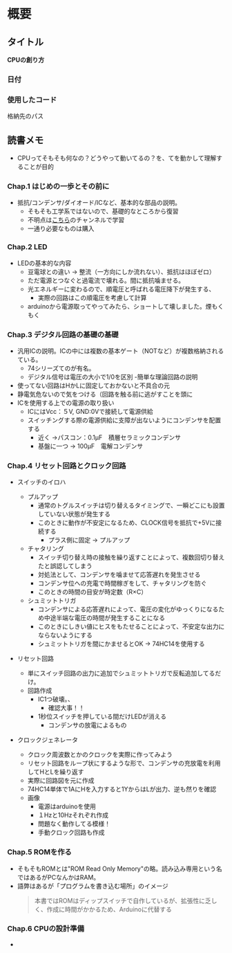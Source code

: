 # 概要

## タイトル

**CPUの創り方**

### 日付



### 使用したコード

格納先のパス

## 読書メモ

- CPUってそもそも何なの？どうやって動いてるの？を、てを動かして理解することが目的

### Chap.1 はじめの一歩とその前に

- 抵抗/コンデンサ/ダイオード/ICなど、基本的な部品の説明。
  - そもそも工学系ではないので、基礎的なところから復習
  - 不明点は[こちら](https://www.youtube.com/@ICHIKEN1)のチャンネルで学習
  - 一通り必要なものは購入

### Chap.2 LED

- LEDの基本的な内容
  - 豆電球との違い -> 整流（一方向にしか流れない）、抵抗はほぼゼロ）
  - ただ電源とつなぐと過電流で壊れる。間に抵抗噛ませる。
  - 光エネルギーに変わるので、順電圧と呼ばれる電圧降下が発生する、
    - 実際の回路はこの順電圧を考慮して計算
  - arduinoから電源取ってやってみたら、ショートして壊しました。煙もくもく

### Chap.3 デジタル回路の基礎の基礎

- 汎用ICの説明。ICの中には複数の基本ゲート（NOTなど）が複数格納されるている。
  - 74シリーズてのが有名。
  - デジタル信号は電圧の大小で1/0を区別
-簡単な理論回路の説明
- 使ってない回路はHかLに固定しておかないと不具合の元
- 静電気危ないので気をつける（回路を触る前に逃がすことを頭に
- ICを使用する上での電源の取り扱い
  - ICにはVcc：５V, GND:0Vで接続して電源供給
  - スイッチングする際の電源供給に支障が出ないようにコンデンサを配置する
    - 近く ->パスコン：0.1μF　積層セラミックコンデンサ
    - 基盤に一つ -> 100μF　電解コンデンサ

### Chap.4 リセット回路とクロック回路

- スイッチのイロハ
  - プルアップ
    - 通常のトグルスイッチは切り替えるタイミングで、一瞬どこにも設置していない状態が発生する
    - このときに動作が不安定になるため、CLOCK信号を抵抗で+5Vに接続する
      - プラス側に固定  -> プルアップ
  - チャタリング
    - スイッチ切り替え時の接触を繰り返すことによって、複数回切り替えたと誤認してしまう
    - 対処法として、コンデンサを噛ませて応答遅れを発生させる
    - コンデンサ位への充電で時間稼ぎをして、チャタリングを防ぐ
    - このときの時間の目安が時定数（R×C）
  - シュミットトリガ
    - コンデンサによる応答遅れによって、電圧の変化がゆっくりになるため中途半端な電圧の時間が発生することになる
    - このときにしきい値にヒスをもたせることによって、不安定な出力にならないようにする
    - シュミットトリガを間にかませるとOK -> 74HC14を使用する

- リセット回路
  - 単にスイッチ回路の出力に追加でシュミットトリガで反転追加してるだけ。
  - 回路作成
    - IC1つ破壊。、
      - 確認大事！！
    - 1秒位スイッチを押している間だけLEDが消える
      - コンデンサの放電によるもの

- クロックジェネレータ
  - クロック周波数とかのクロックを実際に作ってみよう
  - リセット回路をループ状にするような形で、コンデンサの充放電を利用してHとLを繰り返す
  - 実際に回路図を元に作成
  - 74HC14単体で1AにHを入力すると1YからはLが出力、逆も然りを確認
  - 画像
    - 電源はarduinoを使用
    - １Hzと10Hzそれぞれ作成
    - 問題なく動作してる模様！
    - 手動クロック回路も作成
  
### Chap.5 ROMを作る

- そもそもROMとは"ROM Read Only Memory"の略。読み込み専用という名ではあるがPCなんかはRAM。
- 語弊はあるが「プログラムを書き込む場所」のイメージ
  > 本書ではROMはディップスイッチで自作しているが、拡張性に乏しく、作成に時間がかかるため、Arduinoに代替する

### Chap.6 CPUの設計準備

-
